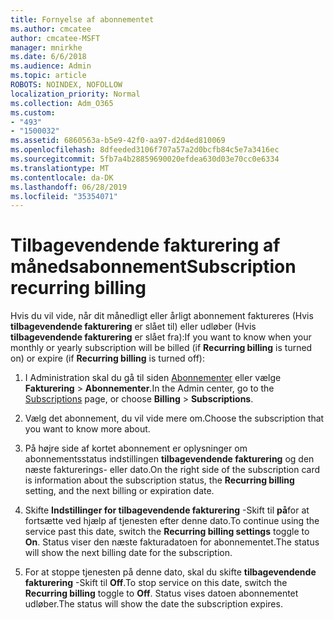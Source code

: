 ```yaml
---
title: Fornyelse af abonnementet
ms.author: cmcatee
author: cmcatee-MSFT
manager: mnirkhe
ms.date: 6/6/2018
ms.audience: Admin
ms.topic: article
ROBOTS: NOINDEX, NOFOLLOW
localization_priority: Normal
ms.collection: Adm_O365
ms.custom:
- "493"
- "1500032"
ms.assetid: 6860563a-b5e9-42f0-aa97-d2d4ed810069
ms.openlocfilehash: 8dfeeded3106f707a57a2d0bcfb84c5e7a3416ec
ms.sourcegitcommit: 5fb7a4b28859690020efdea630d03e70cc0e6334
ms.translationtype: MT
ms.contentlocale: da-DK
ms.lasthandoff: 06/28/2019
ms.locfileid: "35354071"
---
```

# <a name="subscription-recurring-billing"></a><span data-ttu-id="c4534-102">Tilbagevendende fakturering af månedsabonnement</span><span class="sxs-lookup"><span data-stu-id="c4534-102">Subscription recurring billing</span></span>

<span data-ttu-id="c4534-103">Hvis du vil vide, når dit månedligt eller årligt abonnement faktureres (Hvis **tilbagevendende fakturering** er slået til) eller udløber (Hvis **tilbagevendende fakturering** er slået fra):</span><span class="sxs-lookup"><span data-stu-id="c4534-103">If you want to know when your monthly or yearly subscription will be billed (if **Recurring billing** is turned on) or expire (if **Recurring billing** is turned off):</span></span>
  
1. <span data-ttu-id="c4534-104">I Administration skal du gå til siden [Abonnementer](https://go.microsoft.com/fwlink/p/?linkid=842054) eller vælge **Fakturering** \> **Abonnementer**.</span><span class="sxs-lookup"><span data-stu-id="c4534-104">In the Admin center, go to the [Subscriptions](https://go.microsoft.com/fwlink/p/?linkid=842054) page, or choose **Billing** \> **Subscriptions**.</span></span>

2. <span data-ttu-id="c4534-105">Vælg det abonnement, du vil vide mere om.</span><span class="sxs-lookup"><span data-stu-id="c4534-105">Choose the subscription that you want to know more about.</span></span>

3. <span data-ttu-id="c4534-106">På højre side af kortet abonnement er oplysninger om abonnementsstatus indstillingen **tilbagevendende fakturering** og den næste fakturerings- eller dato.</span><span class="sxs-lookup"><span data-stu-id="c4534-106">On the right side of the subscription card is information about the subscription status, the **Recurring billing** setting, and the next billing or expiration date.</span></span>

4. <span data-ttu-id="c4534-107">Skifte **Indstillinger for tilbagevendende fakturering** -Skift til **på**for at fortsætte ved hjælp af tjenesten efter denne dato.</span><span class="sxs-lookup"><span data-stu-id="c4534-107">To continue using the service past this date, switch the **Recurring billing settings** toggle to **On**.</span></span> <span data-ttu-id="c4534-108">Status viser den næste fakturadatoen for abonnementet.</span><span class="sxs-lookup"><span data-stu-id="c4534-108">The status will show the next billing date for the subscription.</span></span>

5. <span data-ttu-id="c4534-109">For at stoppe tjenesten på denne dato, skal du skifte **tilbagevendende fakturering** -Skift til **Off**.</span><span class="sxs-lookup"><span data-stu-id="c4534-109">To stop service on this date, switch the **Recurring billing** toggle to **Off**.</span></span> <span data-ttu-id="c4534-110">Status vises datoen abonnementet udløber.</span><span class="sxs-lookup"><span data-stu-id="c4534-110">The status will show the date the subscription expires.</span></span>
